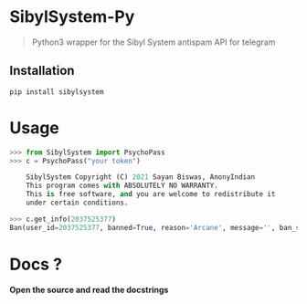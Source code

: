 # SibylSystem-Py 

>Python3 wrapper for the Sibyl System antispam API for telegram

## Installation

```
pip install sibylsystem
```

# Usage

```py
>>> from SibylSystem import PsychoPass
>>> c = PsychoPass("your token")

    SibylSystem Copyright (C) 2021 Sayan Biswas, AnonyIndian
    This program comes with ABSOLUTELY NO WARRANTY.
    This is free software, and you are welcome to redistribute it
    under certain conditions.

>>> c.get_info(2037525377)
Ban(user_id=2037525377, banned=True, reason='Arcane', message='', ban_source_url='', date='2021-10-30T18:47:00.004137+05:30', banned_by=895373440, crime_coefficient=0)
```


# Docs ? 

**Open the source and read the docstrings**
